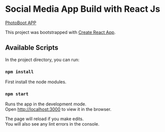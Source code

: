 # Social Media App Build with React Js

[PhotoBoot APP](https://photoapp-8de4c.web.app/)

This project was bootstrapped with [Create React App](https://github.com/facebook/create-react-app).

## Available Scripts

In the project directory, you can run:

### `npm install`

First install the node modules.

### `npm start`

Runs the app in the development mode.<br />
Open [http://localhost:3000](http://localhost:3000) to view it in the browser.

The page will reload if you make edits.<br />
You will also see any lint errors in the console.
